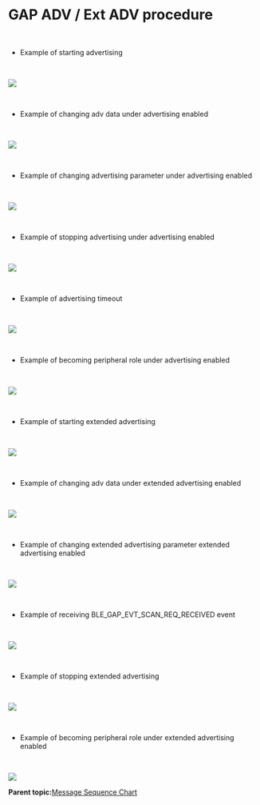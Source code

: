# GAP ADV / Ext ADV procedure

<br />

-   Example of starting advertising

<br />

![](GUID-1D45108A-89D1-488F-9C09-7B574B2157EF-low.png)

<br />

-   Example of changing adv data under advertising enabled

<br />

![](GUID-C2613FC1-83ED-42E8-9DC2-9DB09D21B340-low.png)

<br />

-   Example of changing advertising parameter under advertising enabled

<br />

![](GUID-D18B2E21-5091-454E-B2A5-5DC590BF249E-low.png)

<br />

-   Example of stopping advertising under advertising enabled

<br />

![](GUID-B583CF5C-DE8C-48CF-9553-CDD59692C8F5-low.png)

<br />

-   Example of advertising timeout

<br />

![](GUID-6E121CE4-FB3A-4D08-8C98-7BE6DB2E0258-low.png)

<br />

-   Example of becoming peripheral role under advertising enabled

<br />

![](GUID-7B1EAAE9-8328-4D49-B9C0-126543FAEFA5-low.png)

<br />

-   Example of starting extended advertising

<br />

![](GUID-54F9550C-7F11-4040-A907-DB518ED5F42C-low.png)

<br />

-   Example of changing adv data under extended advertising enabled

<br />

![](GUID-784C67E0-E036-4F65-8F0A-AA8C5D1588E6-low.png)

<br />

-   Example of changing extended advertising parameter extended advertising enabled

<br />

![](GUID-64FD7566-B9E5-46E7-ACB9-CFE966F90B61-low.png)

<br />

-   Example of receiving BLE\_GAP\_EVT\_SCAN\_REQ\_RECEIVED event

<br />

![](GUID-7C340F5C-6805-4AD4-8E64-F56CD982E250-low.png)

<br />

-   Example of stopping extended advertising

<br />

![](GUID-A114A909-8ABC-4654-B25D-50386E1481F4-low.png)

<br />

-   Example of becoming peripheral role under extended advertising enabled

<br />

![](GUID-8F73B113-043B-45E0-8FED-6A25B45FC802-low.png)

**Parent topic:**[Message Sequence Chart](GUID-1A7E8B4B-B471-43E1-BC73-81D705900D18.md)

